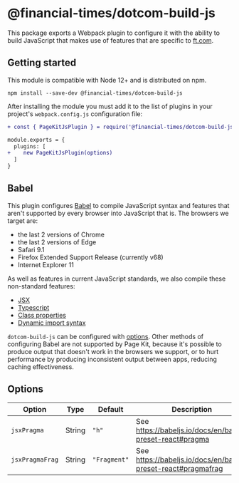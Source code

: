 # @financial-times/dotcom-build-js

This package exports a Webpack plugin to configure it with the ability to build JavaScript that makes use of features that are specific to [ft.com].

[ft.com]: https://www.ft.com/

## Getting started

This module is compatible with Node 12+ and is distributed on npm.

```
npm install --save-dev @financial-times/dotcom-build-js
```

After installing the module you must add it to the list of plugins in your project's `webpack.config.js` configuration file:

```diff
+ const { PageKitJsPlugin } = require('@financial-times/dotcom-build-js')

module.exports = {
  plugins: [
+    new PageKitJsPlugin(options)
  ]
}
```

## Babel

This plugin configures [Babel](https://babeljs.io/) to compile JavaScript syntax and features that aren't supported by every browser into JavaScript that is. The browsers we target are:

* the last 2 versions of Chrome
* the last 2 versions of Edge
* Safari 9.1
* Firefox Extended Support Release (currently v68)
* Internet Explorer 11

As well as features in current JavaScript standards, we also compile these non-standard features:

* [JSX](https://reactjs.org/docs/introducing-jsx.html)
* [Typescript](https://www.typescriptlang.org/)
* [Class properties](https://github.com/tc39/proposal-class-public-fields)
* [Dynamic import syntax](https://developers.google.com/web/updates/2017/11/dynamic-import)

`dotcom-build-js` can be configured with [options](#options). Other methods of configuring Babel are not supported by Page Kit, because it's possible to produce output that doesn't work in the browsers we support, or to hurt performance by producing inconsistent output between apps, reducing caching effectiveness.

## Options

| Option                 | Type    | Default      | Description                                                          |
|------------------------|---------|--------------|----------------------------------------------------------------------|
| `jsxPragma`            | String  | `"h"`        | See https://babeljs.io/docs/en/babel-preset-react#pragma             |
| `jsxPragmaFrag`        | String  | `"Fragment"` | See https://babeljs.io/docs/en/babel-preset-react#pragmafrag         |

[1]: https://www.npmjs.com/package/babel-plugin-transform-require-default
